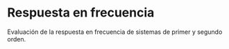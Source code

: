 Respuesta en frecuencia
=======================

Evaluación de la respuesta en frecuencia de sistemas de primer y segundo orden.
